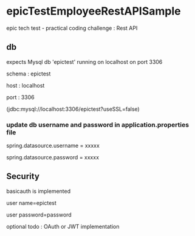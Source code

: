 # epicTestEmployeeRestAPISample
epic tech test - practical coding challenge : Rest API

## db


expects Mysql db 'epictest' running on localhost on port 3306

schema : epictest

host   : localhost

port   : 3306


(jdbc:mysql://localhost:3306/epictest?useSSL=false)

### update db username and password in application.properties file

spring.datasource.username = xxxxx

spring.datasource.password = xxxxx


## Security

basicauth is implemented

  user name=epictest
  
  user password=password
  
optional todo : OAuth or JWT implementation 
